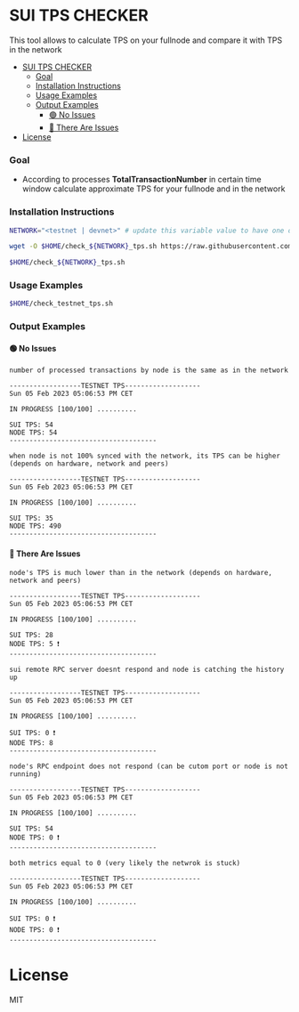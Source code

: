 # SUI TPS CHECKER

This tool allows to calculate TPS on your fullnode and compare it with TPS in the network

- [SUI TPS CHECKER](#sui-tps-checker)
    - [Goal](#goal)
    - [Installation Instructions](#installation-instructions)
    - [Usage Examples](#usage-examples)
    - [Output Examples](#output-examples)
      - [🟢 No Issues](#-no-issues)
      - [🔴 There Are Issues](#-there-are-issues)
- [License](#license)

### Goal

- According to processes **TotalTransactionNumber** in certain time window calculate approximate TPS for your fullnode and in the network

### Installation Instructions

```sh
NETWORK="<testnet | devnet>" # update this variable value to have one of them

wget -O $HOME/check_${NETWORK}_tps.sh https://raw.githubusercontent.com/bartosian/sui_helpers/main/tps_checker/check_${NETWORK}_tps.sh && chmod +x $HOME/check_${NETWORK}_tps.sh

$HOME/check_${NETWORK}_tps.sh
```

### Usage Examples

```sh
$HOME/check_testnet_tps.sh
```

### Output Examples

#### 🟢 No Issues

`number of processed transactions by node is the same as in the network`

```
------------------TESTNET TPS-------------------
Sun 05 Feb 2023 05:06:53 PM CET

IN PROGRESS [100/100] ..........

SUI TPS: 54
NODE TPS: 54
-------------------------------------
```

`when node is not 100% synced with the network, its TPS can be higher (depends on hardware, network and peers)`

```
------------------TESTNET TPS-------------------
Sun 05 Feb 2023 05:06:53 PM CET

IN PROGRESS [100/100] ..........

SUI TPS: 35
NODE TPS: 490
-------------------------------------
```

#### 🔴 There Are Issues

`node's TPS is much lower than in the network (depends on hardware, network and peers)`

```
------------------TESTNET TPS-------------------
Sun 05 Feb 2023 05:06:53 PM CET

IN PROGRESS [100/100] ..........

SUI TPS: 28
NODE TPS: 5 ❗
-------------------------------------
```

`sui remote RPC server doesnt respond and node is catching the history up`

```
------------------TESTNET TPS-------------------
Sun 05 Feb 2023 05:06:53 PM CET

IN PROGRESS [100/100] ..........

SUI TPS: 0 ❗
NODE TPS: 8
-------------------------------------
```

`node's RPC endpoint does not respond (can be cutom port or node is not running)`

```
------------------TESTNET TPS-------------------
Sun 05 Feb 2023 05:06:53 PM CET

IN PROGRESS [100/100] ..........

SUI TPS: 54
NODE TPS: 0 ❗
-------------------------------------
```

`both metrics equal to 0 (very likely the netwrok is stuck)`

```
------------------TESTNET TPS-------------------
Sun 05 Feb 2023 05:06:53 PM CET

IN PROGRESS [100/100] ..........

SUI TPS: 0 ❗
NODE TPS: 0 ❗
-------------------------------------
```

# License

MIT
